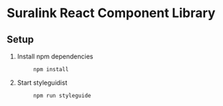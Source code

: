 # Suralink React Component Library

## Setup

1. Install npm dependencies

            npm install

2. Start styleguidist

            npm run styleguide